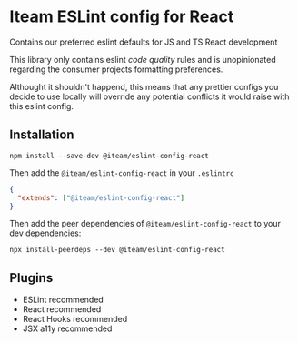 # Iteam ESLint config for React

Contains our preferred eslint defaults for JS and TS React development

This library only contains eslint _code quality_ rules and is unopinionated regarding the consumer projects formatting preferences.

Althought it shouldn't happend, this means that any prettier configs you decide to use locally will override any potential conflicts it would raise with this eslint config.

## Installation

```shell
npm install --save-dev @iteam/eslint-config-react
```

Then add the `@iteam/eslint-config-react` in your `.eslintrc`

```json
{
  "extends": ["@iteam/eslint-config-react"]
}
```

Then add the peer dependencies of `@iteam/eslint-config-react` to your dev dependencies:

```shell
npx install-peerdeps --dev @iteam/eslint-config-react
```

## Plugins

- ESLint recommended
- React recommended
- React Hooks recommended
- JSX a11y recommended
